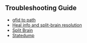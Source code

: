 Troubleshooting Guide
---------------------

-  [gfid to path](./gfid-to-path.md)
-  [Heal info and split-brain resolution](./heal-info-and-split-brain-resolution.md)
-  [Split Brain](./split-brain.md)
-  [Statedump](./statedump.md)
